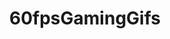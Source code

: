 ---
title: 60fpsGamingGifs
crosslinks:
- livven
- halospv3
- Overwatch
- forhonor
- PUBATTLEGROUNDS
---